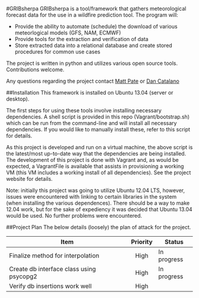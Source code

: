 #GRIBsherpa
GRIBsherpa is a tool/framework that gathers meteorological forecast data for the use in a wildfire prediction tool. The program will:
* Provide the ability to automate (schedule) the download of various meteorlogical models (GFS, NAM, ECMWF)
* Provide tools for the extraction and verification of data
* Store extracted data into a relational database and create stored procedures for common use cases

The project is written in python and utilizes various open source tools.  Contributions welcome.

Any questions regarding the project contact [Matt Pate](mattpate@gmail.com) or [Dan Catalano](daniel.w.catalano@gmail.com)

##Installation
This framework is installed on Ubuntu 13.04 (server or desktop).

The first steps for using these tools involve installing necessary dependencies.  A shell script is provided in this repo (Vagrant/bootstrap.sh) which can be run from the command-line and will install all necessary dependencies.  If you would like to manually install these, refer to this script for details.  

As this project is developed and run on a virtual machine, the above script is the latest/most up-to-date way that the dependencies are being installed.  The development of this project is done with Vagrant and, as would be expected, a VagrantFile is available that assists in provisioning a working VM (this VM includes a working install of all dependencies). See the project website for details.

Note: initially this project was going to utilize Ubuntu 12.04 LTS, however, issues were encountered with linking to certain libraries in the system (when installing the various dependences).  There should be a way to make 12.04 work, but for the sake of expediency it was decided that Ubuntu 13.04 would be used.  No further problems were encountered.

##Project Plan
The below details (loosely) the plan of attack for the project.  

|Item        |Priority       |Status      |
|------------|:-------------:|------------|
|Finalize method for interpolation | High | In progress
|Create db interface class using psycopg2 | High | In progress
|Verify db insertions work well | High | 



